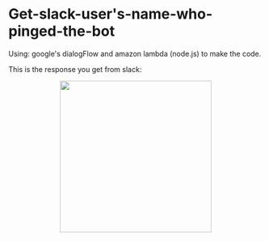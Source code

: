 # Get-slack-user's-name-who-pinged-the-bot

Using: google's dialogFlow and amazon lambda (node.js) to make the code.

This is the response you get from slack:
   <p align="center">
  <img src="https://github.com/hassifow/Get-slack-user-name-who-pinged-the-bot/blob/master/Screen%20Shot%202018-06-27%20at%2015.00.50.png?raw=true" width="300"/>
</p>


